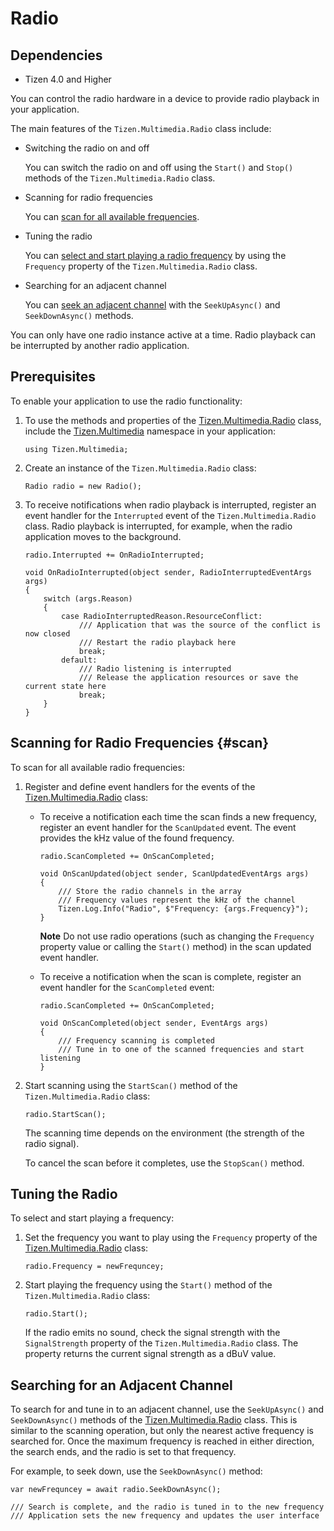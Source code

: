 Radio
=====

## Dependencies

- Tizen 4.0 and Higher

You can control the radio hardware in a device to provide radio playback
in your application.

The main features of the `Tizen.Multimedia.Radio` class include:

-   Switching the radio on and off

    You can switch the radio on and off using the `Start()` and `Stop()`
    methods of the `Tizen.Multimedia.Radio` class.

- Scanning for radio frequencies

    You can [scan for all available frequencies](#scan).

- Tuning the radio

    You can [select and start playing a radio frequency](#tune) by using
    the `Frequency` property of the `Tizen.Multimedia.Radio` class.

- Searching for an adjacent channel

    You can [seek an adjacent channel](#seek) with the `SeekUpAsync()`
    and `SeekDownAsync()` methods.

You can only have one radio instance active at a time. Radio playback
can be interrupted by another radio application.


Prerequisites
-------------

To enable your application to use the radio functionality:

1.  To use the methods and properties of the
    [Tizen.Multimedia.Radio](https://developer.tizen.org/dev-guide/csapi/classTizen_1_1Multimedia_1_1Radio.html)
    class, include the
    [Tizen.Multimedia](https://developer.tizen.org/dev-guide/csapi/namespaceTizen_1_1Multimedia.html)
    namespace in your application:

    ``` {.prettyprint}
    using Tizen.Multimedia;
    ```

2. Create an instance of the `Tizen.Multimedia.Radio` class:

    ``` {.prettyprint}
    Radio radio = new Radio();
    ```

3. To receive notifications when radio playback is interrupted,
    register an event handler for the `Interrupted` event of the
    `Tizen.Multimedia.Radio` class. Radio playback is interrupted, for
    example, when the radio application moves to the background.

    ``` {.prettyprint}
    radio.Interrupted += OnRadioInterrupted;

    void OnRadioInterrupted(object sender, RadioInterruptedEventArgs args)
    {
        switch (args.Reason)
        {
            case RadioInterruptedReason.ResourceConflict:
                /// Application that was the source of the conflict is now closed
                /// Restart the radio playback here
                break;
            default:
                /// Radio listening is interrupted
                /// Release the application resources or save the current state here
                break;
        }
    }
    ```


Scanning for Radio Frequencies <a id="scan"></a>{#scan}
------------------------------

To scan for all available radio frequencies:

1.  Register and define event handlers for the events of the
    [Tizen.Multimedia.Radio](https://developer.tizen.org/dev-guide/csapi/classTizen_1_1Multimedia_1_1Radio.html)
    class:
    -   To receive a notification each time the scan finds a new
        frequency, register an event handler for the
        `ScanUpdated` event. The event provides the kHz value of the
        found frequency.

        ``` {.prettyprint}
        radio.ScanCompleted += OnScanCompleted;

        void OnScanUpdated(object sender, ScanUpdatedEventArgs args)
        {
            /// Store the radio channels in the array
            /// Frequency values represent the kHz of the channel
            Tizen.Log.Info("Radio", $"Frequency: {args.Frequency}");
        }
        ```

        <div class="note">

        **Note** Do not use radio operations (such as changing the
        `Frequency` property value or calling the `Start()` method) in
        the scan updated event handler.

        </div>

    - To receive a notification when the scan is complete, register an
        event handler for the `ScanCompleted` event:

        ``` {.prettyprint}
        radio.ScanCompleted += OnScanCompleted;

        void OnScanCompleted(object sender, EventArgs args)
        {
            /// Frequency scanning is completed
            /// Tune in to one of the scanned frequencies and start listening
        }
        ```

2. Start scanning using the `StartScan()` method of the
    `Tizen.Multimedia.Radio` class:

    ``` {.prettyprint}
    radio.StartScan();
    ```

    The scanning time depends on the environment (the strength of the
    radio signal).

    To cancel the scan before it completes, use the `StopScan()` method.


Tuning the Radio <a id="tune"></a>
----------------

To select and start playing a frequency:

1.  Set the frequency you want to play using the `Frequency` property of
    the
    [Tizen.Multimedia.Radio](https://developer.tizen.org/dev-guide/csapi/classTizen_1_1Multimedia_1_1Radio.html)
    class:

    ``` {.prettyprint}
    radio.Frequency = newFrequncey;
    ```

2. Start playing the frequency using the `Start()` method of the
    `Tizen.Multimedia.Radio` class:

    ``` {.prettyprint}
    radio.Start();
    ```

    If the radio emits no sound, check the signal strength with the
    `SignalStrength` property of the `Tizen.Multimedia.Radio` class. The
    property returns the current signal strength as a dBuV value.


Searching for an Adjacent Channel <a id="seek"></a>
---------------------------------

To search for and tune in to an adjacent channel, use the
`SeekUpAsync()` and `SeekDownAsync()` methods of the
[Tizen.Multimedia.Radio](https://developer.tizen.org/dev-guide/csapi/classTizen_1_1Multimedia_1_1Radio.html)
class. This is similar to the scanning operation, but only the nearest
active frequency is searched for. Once the maximum frequency is reached
in either direction, the search ends, and the radio is set to that
frequency.

For example, to seek down, use the `SeekDownAsync()` method:

``` {.prettyprint}
var newFrequncey = await radio.SeekDownAsync();

/// Search is complete, and the radio is tuned in to the new frequency
/// Application sets the new frequency and updates the user interface
```
